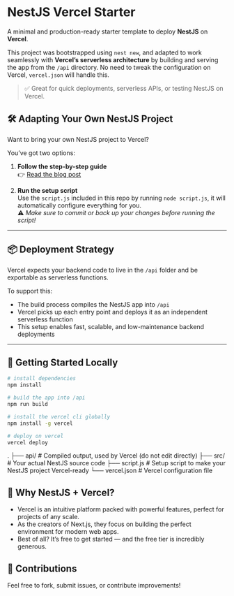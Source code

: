 # NestJS Vercel Starter

A minimal and production-ready starter template to deploy **NestJS** on **Vercel**.

This project was bootstrapped using `nest new`, and adapted to work seamlessly with **Vercel’s serverless architecture** by building and serving the app from the `/api` directory. No need to tweak the configuration on Vercel, `vercel.json` will handle this.

> ✅ Great for quick deployments, serverless APIs, or testing NestJS on Vercel.

## 🛠️ Adapting Your Own NestJS Project

Want to bring your own NestJS project to Vercel?

You’ve got two options:

1. **Follow the step-by-step guide**  
   👉 [Read the blog post](https://42-commits-later.hashnode.dev/how-to-host-nestjs-on-vercel)

2. **Run the setup script**  
   Use the `script.js` included in this repo by running `node script.js`, it will automatically configure everything for you.  
   ⚠️ _Make sure to commit or back up your changes before running the script!_

---

## 📦 Deployment Strategy

Vercel expects your backend code to live in the `/api` folder and be exportable as serverless functions.

To support this:

- The build process compiles the NestJS app into `/api`
- Vercel picks up each entry point and deploys it as an independent serverless function
- This setup enables fast, scalable, and low-maintenance backend deployments

---

## 🧪 Getting Started Locally

```bash
# install dependencies
npm install

# build the app into /api
npm run build

# install the vercel cli globally
npm install -g vercel

# deploy on vercel
vercel deploy
```

.
├── api/ # Compiled output, used by Vercel (do not edit directly)
├── src/ # Your actual NestJS source code
├── script.js # Setup script to make your NestJS project Vercel-ready
└── vercel.json # Vercel configuration file

## 🧠 Why NestJS + Vercel?

- Vercel is an intuitive platform packed with powerful features, perfect for projects of any scale.
- As the creators of Next.js, they focus on building the perfect environment for modern web apps.
- Best of all? It’s free to get started — and the free tier is incredibly generous.

## 🤝 Contributions

Feel free to fork, submit issues, or contribute improvements!
